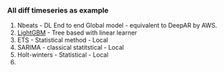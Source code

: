 ### All diff timeseries as example

1. Nbeats - DL End to end Global model - equivalent to DeepAR by AWS.
2. [LightGBM](./lightgbm/) - Tree based with linear learner 
3. ETS - Statistical method - Local
4. SARIMA - classical statitstical - Local
5. Holt-winters - Statistical - Local
6. 